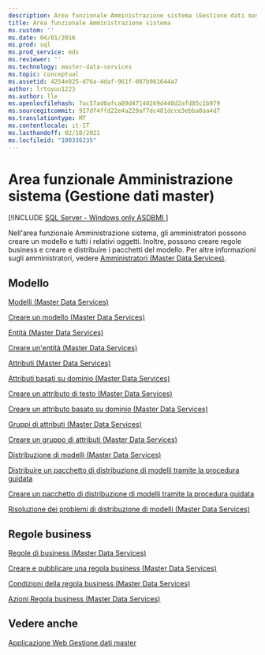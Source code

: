 ```yaml
---
description: Area funzionale Amministrazione sistema (Gestione dati master)
title: Area funzionale Amministrazione sistema
ms.custom: ''
ms.date: 04/01/2016
ms.prod: sql
ms.prod_service: mds
ms.reviewer: ''
ms.technology: master-data-services
ms.topic: conceptual
ms.assetid: 4254e825-d76a-4daf-961f-087b961644a7
author: lrtoyou1223
ms.author: lle
ms.openlocfilehash: 7ac57ad0afca89d47140269d448d2afd85c1b979
ms.sourcegitcommit: 917df4ffd22e4a229af7dc481dcce3ebba0aa4d7
ms.translationtype: MT
ms.contentlocale: it-IT
ms.lasthandoff: 02/10/2021
ms.locfileid: "100336235"
---
```

# <a name="system-administration-functional-area-master-data-manager"></a>Area funzionale Amministrazione sistema (Gestione dati master)

[!INCLUDE [SQL Server - Windows only ASDBMI  ](../includes/applies-to-version/sql-windows-only-asdbmi.md)]

  Nell'area funzionale Amministrazione sistema, gli amministratori possono creare un modello e tutti i relativi oggetti. Inoltre, possono creare regole business e creare e distribuire i pacchetti del modello. Per altre informazioni sugli amministratori, vedere [Amministratori &#40;Master Data Services&#41;](../master-data-services/administrators-master-data-services.md).  
  
## <a name="model"></a>Modello  
 [Modelli &#40;Master Data Services&#41;](../master-data-services/models-master-data-services.md)  
  
 [Creare un modello &#40;Master Data Services&#41;](../master-data-services/create-a-model-master-data-services.md)  
  
 [Entità &#40;Master Data Services&#41;](../master-data-services/entities-master-data-services.md)  
  
 [Creare un'entità &#40;Master Data Services&#41;](../master-data-services/create-an-entity-master-data-services.md)  
  
 [Attributi &#40;Master Data Services&#41;](../master-data-services/attributes-master-data-services.md)  
  
 [Attributi basati su dominio &#40;Master Data Services&#41;](../master-data-services/domain-based-attributes-master-data-services.md)  
  
 [Creare un attributo di testo &#40;Master Data Services&#41;](../master-data-services/create-a-text-attribute-master-data-services.md)  
  
 [Creare un attributo basato su dominio &#40;Master Data Services&#41;](../master-data-services/create-a-domain-based-attribute-master-data-services.md)  
  
 [Gruppi di attributi &#40;Master Data Services&#41;](../master-data-services/attribute-groups-master-data-services.md)  
  
 [Creare un gruppo di attributi &#40;Master Data Services&#41;](../master-data-services/create-an-attribute-group-master-data-services.md)  
  
 [Distribuzione di modelli &#40;Master Data Services&#41;](../master-data-services/deploying-models-master-data-services.md)  
  
 [Distribuire un pacchetto di distribuzione di modelli tramite la procedura guidata](../master-data-services/deploy-a-model-deployment-package-by-using-the-wizard.md)  
  
 [Creare un pacchetto di distribuzione di modelli tramite la procedura guidata](../master-data-services/create-a-model-deployment-package-by-using-the-wizard.md)  
  
 [Risoluzione dei problemi di distribuzione di modelli (Master Data Services)](https://social.technet.microsoft.com/wiki/contents/articles/troubleshooting-model-deployment-master-data-services.aspx)  
  
## <a name="business-rules"></a>Regole business  
 [Regole di business &#40;Master Data Services&#41;](../master-data-services/business-rules-master-data-services.md)  
  
 [Creare e pubblicare una regola business &#40;Master Data Services&#41;](../master-data-services/create-and-publish-a-business-rule-master-data-services.md)  
  
 [Condizioni della regola business &#40;Master Data Services&#41;](../master-data-services/business-rule-conditions-master-data-services.md)  
  
 [Azioni Regola business &#40;Master Data Services&#41;](../master-data-services/business-rule-actions-master-data-services.md)  
  
## <a name="see-also"></a>Vedere anche  
 [Applicazione Web Gestione dati master](../master-data-services/master-data-manager-web-application.md)  
  
  
